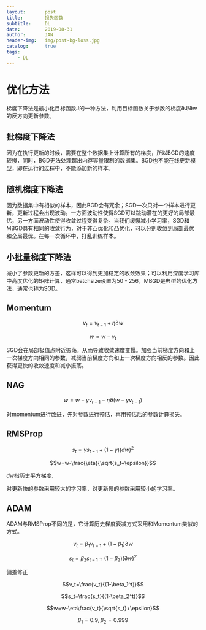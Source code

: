 ```yaml
---
layout:       post
title:        损失函数
subtitle:     DL
date:         2019-08-31
author:       JAN
header-img:   img/post-bg-loss.jpg
catalog:      true
tags:
    - DL
---
```


# 优化方法

梯度下降法是最小化目标函数J的一种方法，利用目标函数关于参数的梯度∂J/∂w的反方向更新参数。

## 批梯度下降法

因为在执行更新的时候，需要在整个数据集上计算所有的梯度，所以BGD的速度较慢，同时，BGD无法处理超出内存容量限制的数据集。BGD也不能在线更新模型，即在运行的过程中，不能添加新的样本。

## 随机梯度下降法

因为数据集中有相似的样本，因此BGD会有冗余；SGD一次只对一个样本进行更新，更新过程会出现波动。一方面波动性使得SGD可以跳动潜在的更好的局部最优，另一方面波动性使得收敛过程变得复杂。当我们缓慢减小学习率，SGD和MBGD具有相同的收敛行为，对于非凸优化和凸优化，可以分别收敛到局部最优和全局最优。在每一次循环中，打乱训练样本。

## 小批量梯度下降法

减小了参数更新的方差，这样可以得到更加稳定的收敛效果；可以利用深度学习库中高度优化的矩阵计算，通常batchsize设置为50 - 256，MBGD是典型的优化方法，通常也称为SGD。

## Momentum

$$v_t=v_{t-1}+\eta∂w$$

$$w=w-v_t$$

SGD会在局部极值点附近振荡，从而导致收敛速度变慢。加强当前梯度方向和上一次梯度方向相同的参数，减弱当前梯度方向和上一次梯度方向相反的参数。因此获得更快的收敛速度和减小振荡。

## NAG

$$w=w-\gamma v_{t-1}-\eta∂(w-\gamma v_{t-1})$$

对momentum进行改进，先对参数进行预估，再用预估后的参数计算损失。

## RMSProp

$$s_t=\gamma s_{t-1}+(1-\gamma)(dw)^2$$

$$w=w-\frac{\eta}{\sqrt{s_t+\epsilon}}$$

$dw$指历史平方梯度.

对更新快的参数采用较大的学习率，对更新慢的参数采用较小的学习率。

## ADAM

ADAM与RMSProp不同的是，它计算历史梯度衰减方式采用和Momentum类似的方式。

$$v_t=\beta_1v_{t-1}+(1-\beta_1)∂w$$

$$s_t=\beta_2s_{t-1}+(1-\beta_2)(∂w)^2$$

偏差修正

$$v_t=\frac{v_t}{(1-\beta_1^t)}$$

$$s_t=\frac{s_t}{(1-\beta_2^t)}$$

$$w=w-\eta\frac{v_t}{\sqrt{s_t}+\epsilon}$$

$$\beta_1=0.9, \beta_2=0.999$$

